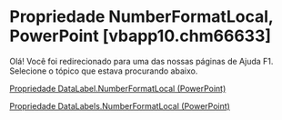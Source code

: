 
# Propriedade NumberFormatLocal, PowerPoint [vbapp10.chm66633]

Olá! Você foi redirecionado para uma das nossas páginas de Ajuda F1. Selecione o tópico que estava procurando abaixo.

[Propriedade DataLabel.NumberFormatLocal (PowerPoint)](http://msdn.microsoft.com/library/48eac612-9e11-ded7-f644-3b8e1c860c06%28Office.15%29.aspx)

[Propriedade DataLabels.NumberFormatLocal (PowerPoint)](http://msdn.microsoft.com/library/76da6803-23d6-5e1f-6073-882090542fb9%28Office.15%29.aspx)

